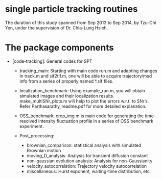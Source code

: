 single particle tracking routines
==================

The duration of this study spanned from Sep 2013 to Sep 2014, by Tzu-Chi Yen, under the supervision of Dr. Chia-Lung Hsieh.

The package components
==================
* [code-tracking]: General codes for SPT
	* tracking_main: Starting with main code run.m and adapting changes in track.m and sif2tif.m, one will be able to acquire trajectory/msd info from a series of properly named *.sif files.

	* localization_benchmark: Using example_run.m, you will obtain simulated images and their localization results. make_multiSNr_plots.m will help to plot the errors w.r.t. to SNr’s. Refer Parthasarathy_readme.pdf for more detailed explanation. 

	* OSS_benchmark: crop_img.m is main code for generating the time-resolved intensity fluctuation profile in a series of OSS benchmark experiment.

	* Post_processing:
		* brownian_comparison: statistical analysis with simulated Brownian motion
		* moving_D_analysis: Analysis for transient diffusion constant
		* non-gaussian evolution analysis: Analysis for non-Gaussianity 
		* velocity_autocorrelation: Trajectory velocity autocorrelation
		* miscellaneous: Hurst exponent, waiting-time distribution, etc
